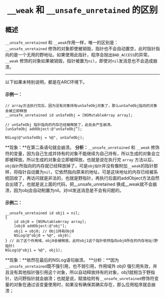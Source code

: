 # <center> `__weak` 和 `__unsafe_unretained` 的区别

## 概述

`__unsafe_unretained` 和 `__weak`作用一样，唯一的区别是：`__unsafe_unretained` 修饰的对象即使被销毁，指针也不会自动置空，此时指针指向的是一个无用的野地址。如果使用此指针，程序会抛出`BAD_ACCESS`的异常。`__weak` 修饰的对象如果被销毁，指针被置为`nil`，即使对`nil`发消息也不会造成崩溃。

______________
以下如果未特别说明，都是在ARC环境下。

#### 示例一：
```
// array方法执行完后，因为没有对象持有unSafeObj对象了，那么unSafeObj指向的对象会被立即释放
__unsafe_unretained id unSafeObj = [NSMutableArray array];

// unSafeObj 指针指向的内存已经被释放了，此处会产生崩溃。
[unSafeObj addObject:@"unSafeObj”]; 

NSLog(@"unSafeObj = %@", unSafeObj);
```

**现象：**在第二条语句就会崩溃。
**分析：**`__unsafe_unretained` 和 `__weak` 修饰符的变量，因为自己生成并持有的对象不能继续为自己持有，所以生成的对象会立即被释放。所以生成的对象会立即被释放。也就是说在执行完 `array` 方法以后，`obj指针`所指向的内存就已经释放掉了，可是`obj指针`并没有像附加`__weak`的指针那样，将指针自动置为`nil`，它依然指向原来的地址，可是这块地址的内存已经被系统回收了，再访问就是非法的，也就是野指针，再执行后面的addObject方法自然会出错了。也就是说上面的代码，把__unsafe_unretained 换成__weak就不会崩溃，因为obj会自动制置为nil。对nil发送消息是不会有问题的。

#### 示例二：

```
__unsafe_unretained id obj1 = nil;
{
    id obj0 = [NSMutableArray array];
    [obj0 addObject:@"obj"];
    obj1 = obj0; // Obj1持有Obj0
    NSLog(@"obj0 = %@", obj0); 
} // 出了这个作用域，obj0会被释放，此时obj1这个指针依然指向obj0所在的内存地址(野指针)
NSLog(@"obj1 = %@", obj1);
```

**现象：**依然在最后的NSLog语句崩溃。
**分析：**因为`__unsafe_unretained`既不强引用，也不弱引用，作用域外 obj0 强引用失效，并且没有其他指针强引用这个对象，所以自动释放持有的对象，obj1就相当于野指针，访问野指针就会崩溃；也就是说，赋值给附有`__unsafe_unretained`修饰符变量的对象在通过该变量使用时，如果没有确保其确实存在，那么应用程序就会崩溃；
